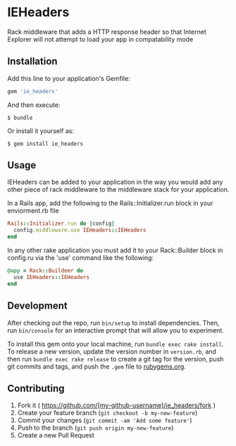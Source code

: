 # IEHeaders

Rack middleware that adds a HTTP response header so that Internet Explorer will not attempt to load your app in compatability mode

## Installation

Add this line to your application's Gemfile:

```ruby
gem 'ie_headers'
```

And then execute:

    $ bundle

Or install it yourself as:

    $ gem install ie_headers

## Usage

IEHeaders can be added to your application in the way you would add any other piece of rack middleware to the middleware stack for your application.

In a Rails app, add the following to the Rails::Initializer.run block in your enviorment.rb file
```ruby
Rails::Initializer.run do |config|
  config.middleware.use IEHeaders::IEHeaders
end
```
In any other rake application you must add it to your Rack::Builder block in config.ru via the 'use' command like the following:

```ruby
@app = Rack::Buildeer do
  use IEHeaders::IEHeaders
end
```

## Development

After checking out the repo, run `bin/setup` to install dependencies. Then, run `bin/console` for an interactive prompt that will allow you to experiment.

To install this gem onto your local machine, run `bundle exec rake install`. To release a new version, update the version number in `version.rb`, and then run `bundle exec rake release` to create a git tag for the version, push git commits and tags, and push the `.gem` file to [rubygems.org](https://rubygems.org).

## Contributing

1. Fork it ( https://github.com/[my-github-username]/ie_headers/fork )
2. Create your feature branch (`git checkout -b my-new-feature`)
3. Commit your changes (`git commit -am 'Add some feature'`)
4. Push to the branch (`git push origin my-new-feature`)
5. Create a new Pull Request
